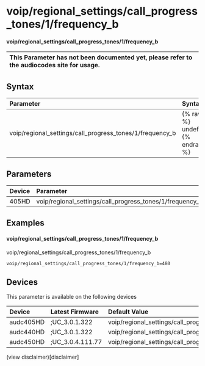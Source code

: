﻿---
description: voip/regional_settings/call_progress_tones/1/frequency_b
search: false
---

# voip/regional_settings/call_progress_tones/1/frequency_b

#### voip/regional_settings/call_progress_tones/1/frequency_b


| This Parameter has not been documented yet, please refer to the audiocodes site for usage.  |
| :--- |

## Syntax
| Parameter | Syntax |
| :--- | :--- |
|voip/regional_settings/call_progress_tones/1/frequency_b | {% raw %} undefined {% endraw %} |

## Parameters
|Device|Parameter|value|Description|
|:---|:---|:---|:---|
| 405HD | voip/regional_settings/call_progress_tones/1/frequency_b |  |  |

## Examples
#### voip/regional_settings/call_progress_tones/1/frequency_b

voip/regional_settings/call_progress_tones/1/frequency_b

```
voip/regional_settings/call_progress_tones/1/frequency_b=480
```

## Devices
This parameter is available on the following devices

| Device | Latest Firmware | Default Value |
|:---|:---|:---|
| audc405HD | ;UC_3.0.1.322 | voip/regional_settings/call_progress_tones/1/frequency_b=480 
| audc440HD | ;UC_3.0.1.322 | voip/regional_settings/call_progress_tones/1/frequency_b=480 
| audc450HD | ;UC_3.0.4.111.77 | voip/regional_settings/call_progress_tones/1/frequency_b=480 

(view disclaimer)[disclaimer]
